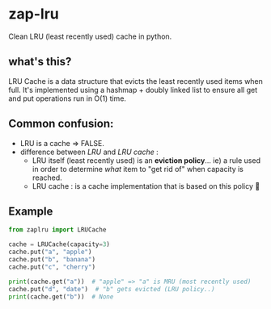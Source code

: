 # zap-lru

Clean LRU (least recently used) cache in python.

## what's this?

LRU Cache is a data structure that evicts the least recently used items when full. It's implemented using a hashmap + doubly linked list to ensure all get and put operations run in O(1) time.

## Common confusion:
- LRU is a cache => FALSE.
- difference between *LRU* and *LRU cache* :
    - LRU itself (least recently used) is an **eviction policy**... ie) a rule used in order to determine *what* item to "get rid of" when capacity is reached.
    - LRU cache : is a cache implementation that is based on this policy 🙂

## Example

```python
from zaplru import LRUCache

cache = LRUCache(capacity=3)
cache.put("a", "apple")
cache.put("b", "banana")
cache.put("c", "cherry")

print(cache.get("a"))  # "apple" => "a" is MRU (most recently used)
cache.put("d", "date")  # "b" gets evicted (LRU policy..)
print(cache.get("b"))  # None
```